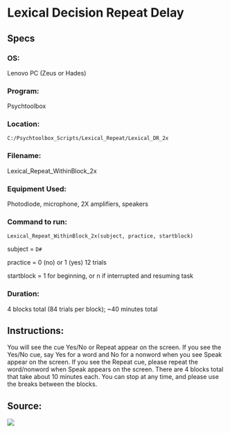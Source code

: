 # Lexical Decision Repeat Delay


## Specs


### OS: 
Lenovo PC (Zeus or Hades)


### Program: 
Psychtoolbox


### Location: 
`C:/Psychtoolbox_Scripts/Lexical_Repeat/Lexical_DR_2x`


### Filename: 
Lexical_Repeat_WithinBlock_2x


### Equipment Used: 
Photodiode, microphone, 2X amplifiers, speakers


### Command to run: 
`Lexical_Repeat_WithinBlock_2x(subject, practice, startblock)`

subject = `D#`

practice = 0 (no) or 1 (yes) 12 trials

startblock = 1 for beginning, or n if interrupted and resuming task

### Duration: 
4 blocks total (84 trials per block); ~40 minutes total


## Instructions:

You will see the cue Yes/No or Repeat appear on the screen. If you see the Yes/No cue, say Yes for a word and No for a nonword when you see Speak appear on the screen. If you see the Repeat cue, please repeat the word/nonword when Speak appears on the screen. There are 4 blocks total that take about 10 minutes each. You can stop at any time, and please use the breaks between the blocks. 


## Source:

![](https://coganlab-eeg.pbworks.com/w/page/137067198/Lexical%20Decision%20Repeat%20Delay?format=pdf)